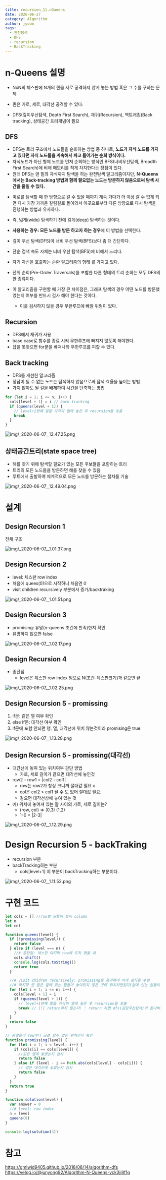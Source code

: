 ```yaml
---
title: recursion_11.nQueens
date: 2020-06-27
category: Algorithm
author: jyoon
tags:
  - 완전탐색
  - DFS
  - recursion
  - BackTracking
---
```


# n-Queens 설명

- NxN의 체스판에 N개의 퀸을 서로 공격하지 않게 놓는 방법 혹은 그 수를 구하는 문제
- 퀸은 가로, 세로, 대각선 공격할 수 있다.

- DFS(깊이우선탐색, Depth First Search), 재귀(Recursion), 백트래킹(Back tracking), 상태공간 트리개념이 필요

## DFS

- DFS는 트리 구조에서 노드들을 순회하는 방법 중 하나로, **노드가 자식 노드를 가지고 있다면 자식 노드들을 계속해서 파고 들어가는 순회 방식이다.**
- 자식노드가 아닌 형제 노드를 먼저 순회하는 방식인 BFS(너비우선탐색, Breadth First Search)에 비해 메모리를 적게 차지한다는 장점이 있다.
- 원래 DFS는 맨 밑의 자식까지 탐색을 하는 완전탐색 알고리즘이지만, **N-Queens에서는 Back-tracking 방법과 함께 필요없는 노드는 방문하지 않음으로써 탐색 시간을 줄일 수 있다.**

* 미로를 탐색할 때 한 방향으로 갈 수 있을 때까지 계속 가다가 더 이상 갈 수 없게 되면 다시 가장 가까운 갈림길로 돌아와서 이곳으로부터 다른 방향으로 다시 탐색을 진행하는 방법과 유사하다.
* 즉, 넓게(wide) 탐색하기 전에 깊게(deep) 탐색하는 것이다.

* **사용하는 경우: 모든 노드를 방문 하고자 하는 경우**에 이 방법을 선택한다.
* 깊이 우선 탐색(DFS)이 너비 우선 탐색(BFS)보다 좀 더 간단하다.
* 단순 검색 속도 자체는 너비 우선 탐색(BFS)에 비해서 느리다.

* 자기 자신을 호출하는 순환 알고리즘의 형태 를 가지고 있다.
* 전위 순회(Pre-Order Traversals)를 포함한 다른 형태의 트리 순회는 모두 DFS의 한 종류이다.
* 이 알고리즘을 구현할 때 가장 큰 차이점은, 그래프 탐색의 경우 어떤 노드를 방문했었는지 여부를 반드시 검사 해야 한다는 것이다.
  - 이를 검사하지 않을 경우 무한루프에 빠질 위험이 있다.

## Recursion

- DFS에서 재귀가 사용
- base case로 함수를 종료 시켜 무한루프에 빠지지 않도록 해야한다.
- 답을 못찾으면 for문을 빠져나와 무한루프를 피할 수 있다.

## Back tracking

- DFS를 개선한 알고리즘
- 정답이 될 수 없는 노드는 탐색하지 않음으로써 탐색 효율을 높이는 방법
- 가지 않아도 될 길을 배제하여 시간을 단축하는 방법

```js
for (let i = 1; i <= n; i++) {
  cols[level + 1] = i // back tracking
  if (queens(level + 1)) {
    // level+1번째 말을 각각의 열에 놓은 후 recursion을 호출
    break
  }
}
```

![img/_2020-06-07__12.47.25.png](img/_2020-06-07__12.47.25.png)

## 상태공간트리(state space tree)

- 해를 찾기 위해 탐색할 필요가 있는 모든 후보들을 포함하는 트리
- 트리의 모든 노드들을 방문하면 해를 찾을 수 있음
- 루트에서 출발하여 체계적으로 모든 노드를 방문하는 절차를 기술

![img/_2020-06-07__12.49.04.png](img/_2020-06-07__12.49.04.png)

# 설계

## Design Recursion 1

전체 구조

![img/_2020-06-07__1.01.37.png](img/_2020-06-07__1.01.37.png)

## Design Recursion 2

- level: 체스판 row index
- 처음에 quees(0)으로 시작하니 처음엔 0
- visit children recursively 부분에서 증가/backtraking

![img/_2020-06-07__1.01.51.png](img/_2020-06-07__1.01.51.png)

## Design Recursion 3

- promising: 유망(n-queens 조건에 만족)한지 확인
- 유망하지 않으면 false

![img/_2020-06-07__1.02.17.png](img/_2020-06-07__1.02.17.png)

## Design Recursion 4

- 종단점
  - level은 체스판 row index 임으로 N(조건-체스판크기)과 같으면 끝

![img/_2020-06-07__1.02.25.png](img/_2020-06-07__1.02.25.png)

## Design Recursion 5 - promissing

1. if문: 같은 열 여부 확인
2. else if문: 대각선 여부 확인
3. if문에 포함 안되면 행, 열, 대각선에 위치 않는것이라 promising은 true

![img/_2020-06-07__1.13.28.png](img/_2020-06-07__1.13.28.png)

## Design Recursion 5 - promissing(대각선)

- 대간선에 놓여 있는 위치여부 판단 방법
  - 가로, 세로 길이가 같으면 대각선에 놓인것
- row2 - row1 = |col2 - col1|
  - row는 row2가 항상 크니까 절대값 필요 x
  - col은 col2 > col1 될 수 도 있어 절대값 필요.
  - 같으면 대각선상에 놓여 있는 것
- 예) 위치에 놓여져 있는 말 사이의 가로, 세로 길이는?
  - (row, col) => (0,3) (1,2)
  - 1-0 = |2-3|

![img/_2020-06-07__1.12.29.png](img/_2020-06-07__1.12.29.png)

# Design Recursion 5 - backTraking

- recursion 부분
- backTracking하는 부분
  - cols[level+1] 이 부분이 backTracking하는 부분이다.

![img/_2020-06-07__1.11.52.png](img/_2020-06-07__1.11.52.png)

# 구현 코드

```jsx
let cols = [] //row별 말들이 놓이 column
let n
let cnt

function queens(level) {
  if (!promissing(level)) {
    return false
  } else if (level === n) {
    //# 종단점: 체스판 마지막 row에 도착 했을 때
    cols.shift()
    console.log(cols.toString())
    return true
  }

  //# visit chidren recursively: promissing을 통과해야 아래 로직을 수행
  //# 마지막 퀸 말은 앞에 있는 말들이 놓여있지 않은 곳에 위치하면된다(앞에 있는 말들이 서로 공격안하는 포지션에 위치했으니까)
  for (let i = 1; i <= n; i++) {
    cols[level + 1] = i
    if (queens(level + 1)) {
      // level+1번째 말을 각각의 열에 놓은 후 recursion을 호출
      break // [!] return하지 않는다! : return 하면 dfs(깊잉우선탐색)이 끝나버림으로 queens에 true나오는 조건(level === n)도달하면 끝, 즉 한가지 경우의 n-quues밖에 구하지 못한다.
    }
  }
  return false
}

// 퀸말들이 row마다 공결 할수 없는 위치인지 확인
function promissing(level) {
  for (let i = 1; i < level; i++) {
    if (cols[i] == cols[level]) {
      //같은 열에 놓였는지 검사
      return false
    } else if (level - i == Math.abs(cols[level] - cols[i])) {
      // 같은 대각선에 놓였는지 검사
      return false
    }
  }
  return true
}

function solution(level) {
  var answer = 0
  //# level: row index
  n = level
  queens(0)
}

console.log(solution(4))
```

# 참고

https://gmlwjd9405.github.io/2018/08/14/algorithm-dfs  
https://velog.io/@junyong92/Algorithm-N-Queens-vck3jj8f1g
